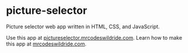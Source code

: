 # picture-selector

Picture selector web app written in HTML, CSS, and JavaScript.

Use this app at [pictureselector.mrcodeswildride.com](https://pictureselector.mrcodeswildride.com/).
Learn how to make this app at [mrcodeswildride.com](https://www.mrcodeswildride.com/).
